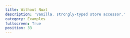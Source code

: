 ```yaml
---
title: Without Nuxt
description: 'Vanilla, strongly-typed store accessor.'
category: Examples
fullscreen: True
position: 33
---
```


<code-sandbox src="https://codesandbox.io/s/github/danielroe/typed-vuex/tree/main/examples/vue?from-embed"></code-sandbox>
